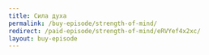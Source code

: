 ```yaml
---
title: Сила духа
permalink: /buy-episode/strength-of-mind/
redirect: /paid-episode/strength-of-mind/eRVYef4x2xc/
layout: buy-episode
---
```

